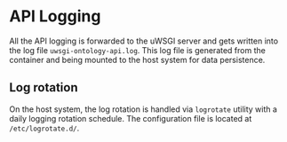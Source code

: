 # API Logging

All the API logging is forwarded to the uWSGI server and gets written into the log file `uwsgi-ontology-api.log`. This log file is generated from the container and being mounted to the host system for data persistence.

## Log rotation

On the host system, the log rotation is handled via `logrotate` utility with a daily logging rotation schedule. The configuration file is located at `/etc/logrotate.d/`.